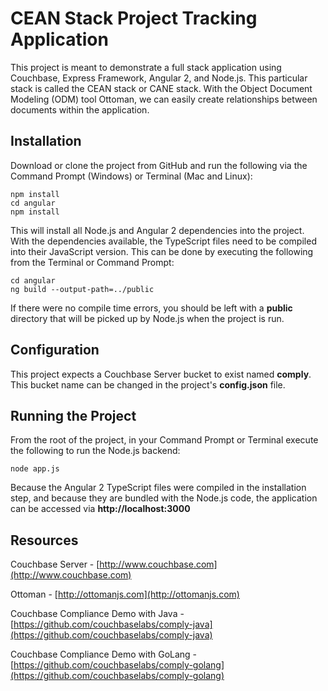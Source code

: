 # CEAN Stack Project Tracking Application

This project is meant to demonstrate a full stack application using Couchbase, Express Framework, Angular 2, and Node.js.  This particular stack is called the CEAN stack or CANE stack.  With the Object Document Modeling (ODM) tool Ottoman, we can easily create relationships between documents within the application.

## Installation

Download or clone the project from GitHub and run the following via the Command Prompt (Windows) or Terminal (Mac and Linux):

```
npm install
cd angular
npm install
```

This will install all Node.js and Angular 2 dependencies into the project.  With the dependencies available, the TypeScript files need to be compiled into their JavaScript version.  This can be done by executing the following from the Terminal or Command Prompt:

```
cd angular
ng build --output-path=../public
```

If there were no compile time errors, you should be left with a **public** directory that will be picked up by Node.js when the project is run.

## Configuration

This project expects a Couchbase Server bucket to exist named **comply**.  This bucket name can be changed in the project's **config.json** file.

## Running the Project

From the root of the project, in your Command Prompt or Terminal execute the following to run the Node.js backend:

```
node app.js
```

Because the Angular 2 TypeScript files were compiled in the installation step, and because they are bundled with the Node.js code, the application can be accessed via **http://localhost:3000**

## Resources

Couchbase Server - [http://www.couchbase.com](http://www.couchbase.com)

Ottoman - [http://ottomanjs.com](http://ottomanjs.com)

Couchbase Compliance Demo with Java - [https://github.com/couchbaselabs/comply-java](https://github.com/couchbaselabs/comply-java)

Couchbase Compliance Demo with GoLang - [https://github.com/couchbaselabs/comply-golang](https://github.com/couchbaselabs/comply-golang)

